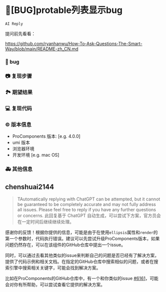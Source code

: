# 🐛[BUG]protable列表显示bug

`AI Reply`

提问前先看看：

https://github.com/ryanhanwu/How-To-Ask-Questions-The-Smart-Way/blob/main/README-zh_CN.md

### 🐛 bug

<!--
protable中ellipsis属性和render的第一个参数同时使用的话，代码执行错误了
-->

### 📷 复现步骤

<!--
随便创建一个protable就可以
-->

### 🏞 期望结果

<!--
text为任何值都只会显示 ‘下游’，删除 ellipsis: true,则显示正常
-->

### 💻 复现代码

<!--
{ title: "类型", dataIndex: "type", search: false,
    ellipsis: true,
     render: (text:any) => text == 'producer'?<div>上游</div>:<div>下游</div>
}
-->

### © 版本信息

- ProComponents 版本: [e.g. 4.0.0]
- umi 版本
- 浏览器环境
- 开发环境 [e.g. mac OS]

### 🚑 其他信息

<!--
如截图等其他信息可以贴在这里
-->

## chenshuai2144

> TAutomatically replying with ChatGPT can be attempted, but it cannot be guaranteed to be completely accurate and may not fully address all issues. Please feel free to reply if you have any further questions or concerns.
> 此回复基于 ChatGPT 自动生成，可以尝试下方案，官方员会在一定时间后继续继续处理。

感谢你的反馈！根据你提供的信息，可能是由于在使用`ellipsis`属性和`render`的第一个参数时，代码执行错误。建议可以先尝试升级ProComponents版本，如果问题仍然存在，可以在该组件的GitHub仓库中提出一个issue。

同时，可以通过去看其他类似的issue来判断自己的问题是否已经有了解决方案，提供了代码示例和相关文档。在指定的GitHub仓库中搜索相似的问题，或者在搜索引擎中搜索相关关键字，可能会找到解决方案。

比如在ProComponents的GitHub仓库中，有一个和你类似的issue [#6161](https://github.com/ant-design/pro-components/issues/6161)，可能会对你有所帮助，可以尝试查看它提供的解决方案。
